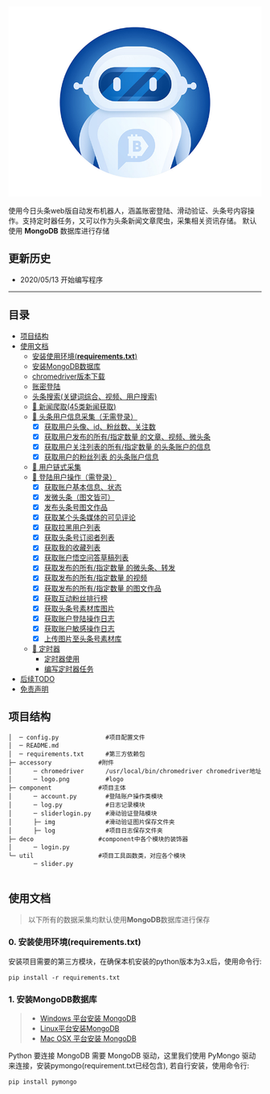 ![TouTiaoRobot](accessory/logo.png) 

使用今日头条web版自动发布机器人，涵盖账密登陆、滑动验证、头条号内容操作。支持定时器任务，又可以作为头条新闻文章爬虫，采集相关资讯存储。
默认使用 **MongoDB** 数据库进行存储

## 更新历史
* 2020/05/13 开始编写程序

----------
## 目录
- [项目结构](#h2-id1h2)
- [使用文档](#h2-id2h2)
  * [安装使用环境(**requirements.txt**)](#h3-id200-requirementstxth3)
  * [安装MongoDB数据库](#h3-id211-mongodbh3)
  * [chromedriver版本下载](#h3-id222-chromedriverh3)
  * [账密登陆](#h3-id233-h3)
  * [头条搜索(关键词综合、视频、用户搜索)](#h3-id244-h3)
  * [ 🚀 新闻爬取(45类新闻获取)](#h3-id255-h3)
  * [ 🚀 头条用户信息采集（无需登录）](#h3-id266-h3)
    * [x] [获取用户头像、id、粉丝数、关注数](#使用文档)
    * [x] [获取用户发布的所有/指定数量 的文章、视频、微头条](#使用文档)
    * [x] [获取用户关注列表的所有/指定数量 的头条账户的信息](#使用文档)
    * [x] [获取用户的粉丝列表 的头条账户信息](#使用文档)
  * [ 🚀 用户链式采集](#使用文档)
  * [ 🚀 登陆用户操作（需登录）](#使用文档)
     * [x] [获取账户基本信息、状态](#使用文档)
     * [x] [发微头条（图文皆可）](#使用文档)
     * [x] [发布头条号图文作品](#使用文档)
     * [x] [获取某个头条媒体的可见评论](#使用文档)
     * [x] [获取拉黑用户列表](#使用文档)
     * [x] [获取头条号订阅者列表](#使用文档)
     * [x] [获取我的收藏列表](#使用文档)
     * [x] [获取账户悟空问答草稿列表](#使用文档)
     * [x] [获取发布的所有/指定数量 的微头条、转发](#使用文档)
     * [x] [获取发布的所有/指定数量 的视频](#使用文档)
     * [x] [获取发布的所有/指定数量 的图文作品](#使用文档)
     * [x] [获取互动粉丝排行榜](#使用文档)
     * [x] [获取头条号素材库图片](#使用文档)
     * [x] [获取账户登陆操作日志](#使用文档)
     * [x] [获取账户敏感操作日志](#使用文档)
     * [x] [上传图片至头条号素材库](#使用文档)
  * [ 🚀 定时器](#使用文档)
     * [定时器使用](#使用文档)
     * [编写定时器任务](#使用文档)
- [后续TODO](##后续TODO)
- [免责声明](##免责声明)

## <h2 id='1'>项目结构</h2>
```
│  ─ config.py             #项目配置文件
│  ─ README.md
│  ─ requirements.txt      #第三方依赖包
├─ accessory             #附件
│      ─ chromedriver      /usr/local/bin/chromedriver chromedriver地址
│      ─ logo.png          #logo
├─ component             #项目主体
│      ─ account.py        #登陆账户操作类模块
│      ─ log.py            #日志记录模块
│      ─ sliderlogin.py    #滑动验证登陆模块   
│      ├─ img              #滑动验证图片保存文件夹
│      ├─ log              #项目日志保存文件夹
├─ deco                  #component中各个模块的装饰器
│      ─ login.py
└─ util                  #项目工具函数类，对应各个模块
       ─ slider.py     
      
```
## <h2 id='2'>使用文档</h2>
> 以下所有的数据采集均默认使用**MongoDB**数据库进行保存

### <h3 id='2.0'>0. 安装使用环境(requirements.txt)</h3>
安装项目需要的第三方模块，在确保本机安装的python版本为3.x后，使用命令行:
```commandline
pip install -r requirements.txt
```
###  <h3 id='2.1'>1. 安装MongoDB数据库</h3>
> * [Windows 平台安装 MongoDB](https://www.runoob.com/mongodb/mongodb-window-install.html)
> * [Linux平台安装MongoDB](https://www.runoob.com/mongodb/mongodb-linux-install.html)
> * [Mac OSX 平台安装 MongoDB](https://www.runoob.com/mongodb/mongodb-osx-install.html)

Python 要连接 MongoDB 需要 MongoDB 驱动，这里我们使用 PyMongo 驱动来连接，安装pymongo(requirement.txt已经包含),
若自行安装，使用命令行:
```commandline
pip install pymongo
